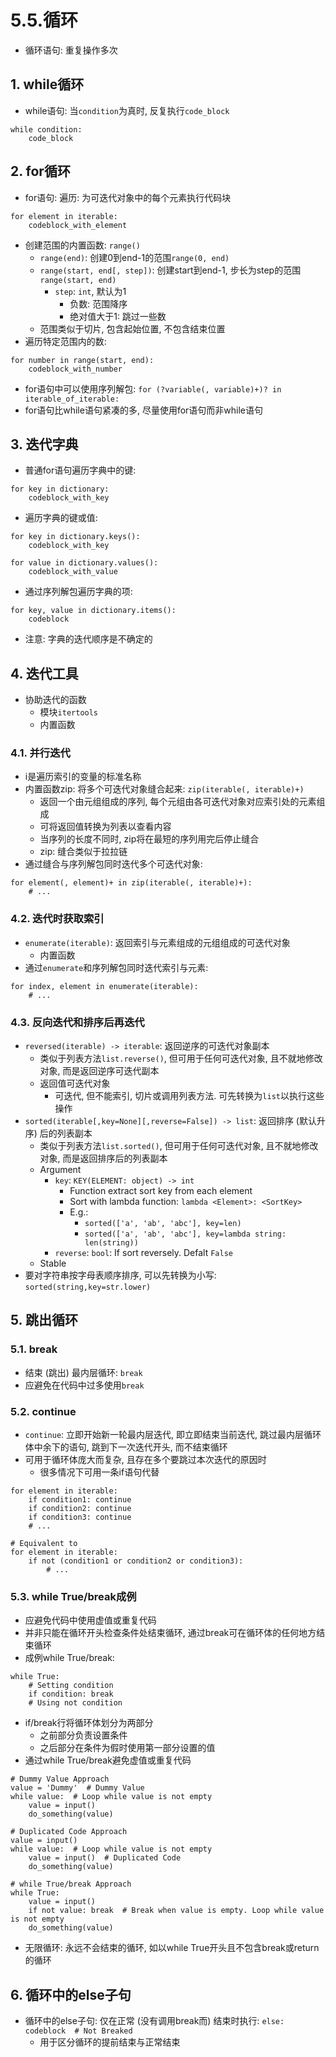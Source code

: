 # 5.5.循环

- 循环语句: 重复操作多次

## 1. while循环

- while语句: 当`condition`为真时, 反复执行`code_block`

```python3
while condition:
    code_block
```

## 2. for循环

- for语句: 遍历: 为可迭代对象中的每个元素执行代码块

```python3
for element in iterable:
    codeblock_with_element
```

- 创建范围的内置函数: `range()`
    - `range(end)`: 创建0到end-1的范围`range(0, end)`
    - `range(start, end[, step])`: 创建start到end-1, 步长为step的范围`range(start, end)`
        - `step`: `int`, 默认为1
            - 负数: 范围降序
            - 绝对值大于1: 跳过一些数
    - 范围类似于切片, 包含起始位置, 不包含结束位置
- 遍历特定范围内的数:

```python3
for number in range(start, end):
    codeblock_with_number
```

- for语句中可以使用序列解包: `for (?variable(, variable)+)? in iterable_of_iterable:`
- for语句比while语句紧凑的多, 尽量使用for语句而非while语句

## 3. 迭代字典

- 普通for语句遍历字典中的键:

```python3
for key in dictionary:
    codeblock_with_key
```

- 遍历字典的键或值:

```python3
for key in dictionary.keys():
    codeblock_with_key

for value in dictionary.values():
    codeblock_with_value
```

- 通过序列解包遍历字典的项:

```python3
for key, value in dictionary.items():
    codeblock
```

- 注意: 字典的迭代顺序是不确定的

## 4. 迭代工具

- 协助迭代的函数
    - 模块`itertools`
    - 内置函数

### 4.1. 并行迭代

- i是遍历索引的变量的标准名称
- 内置函数zip: 将多个可迭代对象缝合起来: `zip(iterable(, iterable)+)`
    - 返回一个由元组组成的序列, 每个元组由各可迭代对象对应索引处的元素组成
    - 可将返回值转换为列表以查看内容
    - 当序列的长度不同时, zip将在最短的序列用完后停止缝合
    - zip: 缝合类似于拉拉链
- 通过缝合与序列解包同时迭代多个可迭代对象:

```python3
for element(, element)+ in zip(iterable(, iterable)+):
    # ...
```

### 4.2. 迭代时获取索引

- `enumerate(iterable)`: 返回索引与元素组成的元组组成的可迭代对象
    - 内置函数
- 通过`enumerate`和序列解包同时迭代索引与元素:

```python3
for index, element in enumerate(iterable):
    # ...
```

### 4.3. 反向迭代和排序后再迭代

- `reversed(iterable) -> iterable`: 返回逆序的可迭代对象副本
    - 类似于列表方法`list.reverse()`, 但可用于任何可迭代对象, 且不就地修改对象, 而是返回逆序可迭代副本
    - 返回值可迭代对象
        - 可迭代, 但不能索引, 切片或调用列表方法. 可先转换为`list`以执行这些操作
- `sorted(iterable[,key=None][,reverse=False]) -> list`: 返回排序 (默认升序) 后的列表副本
    - 类似于列表方法`list.sorted()`, 但可用于任何可迭代对象, 且不就地修改对象, 而是返回排序后的列表副本
    - Argument
        - `key`: `KEY(ELEMENT: object) -> int`
            - Function extract sort key from each element
            - Sort with lambda function: `lambda <Element>: <SortKey>`
            - E.g.:
                - `sorted(['a', 'ab', 'abc'], key=len)`
                - `sorted(['a', 'ab', 'abc'], key=lambda string: len(string))`
        - `reverse`: `bool`: If sort reversely. Defalt `False`
    - Stable
- 要对字符串按字母表顺序排序, 可以先转换为小写: `sorted(string,key=str.lower)`

## 5. 跳出循环

### 5.1. break

- 结束 (跳出) 最内层循环: `break`
- 应避免在代码中过多使用`break`

### 5.2. continue

- `continue`: 立即开始新一轮最内层迭代, 即立即结束当前迭代, 跳过最内层循环体中余下的语句, 跳到下一次迭代开头, 而不结束循环
- 可用于循环体庞大而复杂, 且存在多个要跳过本次迭代的原因时
    - 很多情况下可用一条if语句代替

```python3
for element in iterable:
    if condition1: continue
    if condition2: continue
    if condition3: continue
    # ...

# Equivalent to
for element in iterable:
    if not (condition1 or condition2 or condition3):
        # ...
```

### 5.3. while True/break成例

- 应避免代码中使用虚值或重复代码
- 并非只能在循环开头检查条件处结束循环, 通过break可在循环体的任何地方结束循环
- 成例while True/break:

```python3
while True:
    # Setting condition
    if condition: break
    # Using not condition
```

- if/break行将循环体划分为两部分
    - 之前部分负责设置条件
    - 之后部分在条件为假时使用第一部分设置的值
- 通过while True/break避免虚值或重复代码

```python3
# Dummy Value Approach
value = 'Dummy'  # Dummy Value
while value:  # Loop while value is not empty
    value = input()
    do_something(value)

# Duplicated Code Approach
value = input()
while value:  # Loop while value is not empty
    value = input()  # Duplicated Code
    do_something(value)

# while True/break Approach
while True:
    value = input()
    if not value: break  # Break when value is empty. Loop while value is not empty
    do_something(value)
```

- 无限循环: 永远不会结束的循环, 如以while True开头且不包含break或return的循环

## 6. 循环中的else子句

- 循环中的else子句: 仅在正常 (没有调用break而) 结束时执行: `else: codeblock  # Not Breaked`
    - 用于区分循环的提前结束与正常结束
